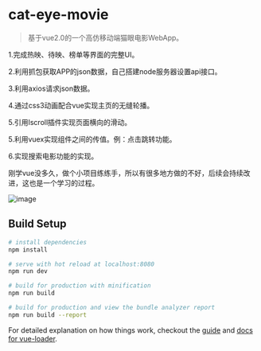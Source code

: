 # cat-eye-movie

> 基于vue2.0的一个高仿移动端猫眼电影WebApp。

1.完成热映、待映、榜单等界面的完整UI。

2.利用抓包获取APP的json数据，自己搭建node服务器设置api接口。

3.利用axios请求json数据。

4.通过css3动画配合vue实现主页的无缝轮播。

5.引用Iscroll插件实现页面横向的滑动。

5.利用vuex实现组件之间的传值。例：点击跳转功能。

6.实现搜索电影功能的实现。

刚学vue没多久，做个小项目练练手，所以有很多地方做的不好，后续会持续改进，这也是一个学习的过程。

![image](https://github.com/WYJmee/origin/raw/master/Screenshots/update3.jpg)

## Build Setup

``` bash
# install dependencies
npm install

# serve with hot reload at localhost:8080
npm run dev

# build for production with minification
npm run build

# build for production and view the bundle analyzer report
npm run build --report
```

For detailed explanation on how things work, checkout the [guide](http://vuejs-templates.github.io/webpack/) and [docs for vue-loader](http://vuejs.github.io/vue-loader).
